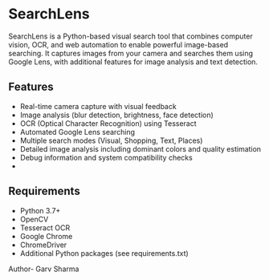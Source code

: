 # SearchLens
SearchLens is a Python-based visual search tool that combines computer vision, OCR, and web automation to enable powerful image-based searching. It captures images from your camera and searches them using Google Lens, with additional features for image analysis and text detection.

## Features
- Real-time camera capture with visual feedback
- Image analysis (blur detection, brightness, face detection)
- OCR (Optical Character Recognition) using Tesseract
- Automated Google Lens searching
- Multiple search modes (Visual, Shopping, Text, Places)
- Detailed image analysis including dominant colors and quality estimation
- Debug information and system compatibility checks
- 
## Requirements
- Python 3.7+
- OpenCV
- Tesseract OCR
- Google Chrome
- ChromeDriver
- Additional Python packages (see requirements.txt)

Author- Garv Sharma
